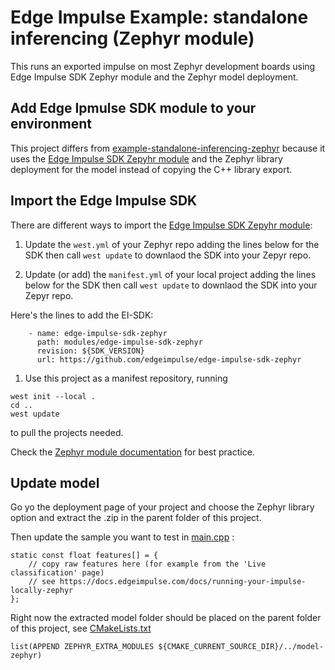 # Edge Impulse Example: standalone inferencing (Zephyr module)

This runs an exported impulse on most Zephyr development boards using Edge Impulse SDK Zephyr module and the Zephyr model deployment.

## Add Edge Ipmulse SDK module to your environment
This project differs from [example-standalone-inferencing-zephyr](https://github.com/edgeimpulse/example-standalone-inferencing-zephyr) because it uses the [Edge Impulse SDK Zepyhr module](https://github.com/edgeimpulse/edge-impulse-sdk-zephyr) and the Zephyr library deployment for the model instead of copying the C++ library export.

## Import the Edge Impulse SDK
There are different ways to import the [Edge Impulse SDK Zepyhr module](https://github.com/edgeimpulse/edge-impulse-sdk-zephyr):
1. Update the `west.yml` of your Zephyr repo adding the lines below for the SDK then call `west update` to downlaod the SDK into your Zepyr repo.

1. Update (or add) the `manifest.yml` of your local project adding the lines below for the SDK then call `west update` to downlaod the SDK into your Zepyr repo.

Here's the lines to add the EI-SDK:
```
    - name: edge-impulse-sdk-zephyr
      path: modules/edge-impulse-sdk-zephyr
      revision: ${SDK_VERSION}
      url: https://github.com/edgeimpulse/edge-impulse-sdk-zephyr
```

1. Use this project as a manifest repository, running 
```
west init --local .
cd ..
west update
```

to pull the projects needed.

Check the [Zephyr module documentation](https://docs.zephyrproject.org/latest/develop/modules.html) for best practice.

## Update model
Go yo the deployment page of your project and choose the Zephyr library option and extract the .zip in the parent folder of this project.

Then update the sample you want to test in [main.cpp](./src/main.cpp) :
```
static const float features[] = {
    // copy raw features here (for example from the 'Live classification' page)
    // see https://docs.edgeimpulse.com/docs/running-your-impulse-locally-zephyr
};
```

Right now the extracted model folder should be placed on the parent folder of this project, see [CMakeLists.txt](./CMakeLists.txt)
```
list(APPEND ZEPHYR_EXTRA_MODULES ${CMAKE_CURRENT_SOURCE_DIR}/../model-zephyr)
```
